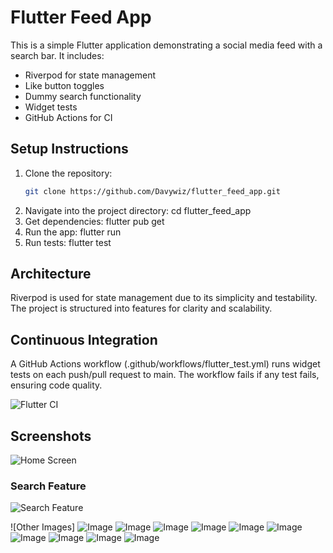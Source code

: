 # Flutter Feed App

This is a simple Flutter application demonstrating a social media feed with a search bar. It includes:
- Riverpod for state management
- Like button toggles
- Dummy search functionality
- Widget tests
- GitHub Actions for CI

## Setup Instructions

1. Clone the repository:
   ```bash
   git clone https://github.com/Davywiz/flutter_feed_app.git
2. Navigate into the project directory:
    cd flutter_feed_app
3. Get dependencies:
    flutter pub get
4. Run the app:
    flutter run
5. Run tests:
    flutter test

## Architecture
Riverpod is used for state management due to its simplicity and testability.
The project is structured into features for clarity and scalability.

## Continuous Integration
 A GitHub Actions workflow (.github/workflows/flutter_test.yml) runs widget tests on each push/pull request to main.
The workflow fails if any test fails, ensuring code quality.

![Flutter CI](https://github.com/Davywiz/flutter_feed_app/workflows/Flutter%20CI/badge.svg)

## Screenshots
![Home Screen](screenshots/home_screen.png)

### Search Feature
![Search Feature](screenshots/search_feed.png)

![Other Images]
![Image](screenshots/action_bottom_sheet.png)
![Image](screenshots/add_post_bottom_sheet.png)
![Image](screenshots/bottom_nav_bar_toggle.png)
![Image](screenshots/liked_feed.png)
![Image](screenshots/swipe_image_post.png)
![Image](screenshots/view_image_post.png)
![Image](screenshots/view_one_image_post.png)
![Image](screenshots/viewing_four_image_post.png)
![Image](screenshots/viewing_post_image.png)
![Image](screenshots/viewing_three_images_post.png)


